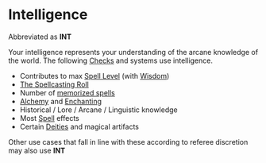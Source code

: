 # Intelligence

Abbreviated as **INT**

Your intelligence represents your understanding of the arcane knowledge of the world. The following [Checks](../../Game%20Procedures/Check.md) and systems use intelligence.

- Contributes to max [Spell Level](../../Magic/Spell%20Level.md) (with [Wisdom](Wisdom.md))
- [The Spellcasting Roll](../../Magic/Spellcasting.md#The%20Spellcasting%20Roll)
- Number of [memorized spells](../../Magic/Spell%20Memorization.md)
- [Alchemy](../../Magic/Alchemy/Alchemy.md) and [Enchanting](../../Magic/Enchanting/Enchanting.md)
- Historical / Lore / Arcane / Linguistic knowledge
- Most [Spell](../../Magic/Spells.md) effects
- Certain [Deities](../../Magic/Spells/Deities/Deities.md) and magical artifacts

Other use cases that fall in line with these according to referee discretion may also use **INT**